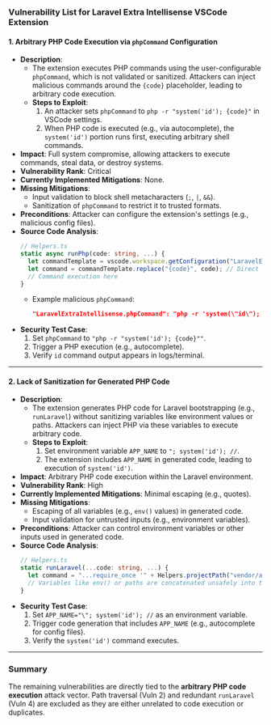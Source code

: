 ### Vulnerability List for Laravel Extra Intellisense VSCode Extension

#### 1. **Arbitrary PHP Code Execution via `phpCommand` Configuration**
- **Description**:
  - The extension executes PHP commands using the user-configurable `phpCommand`, which is not validated or sanitized. Attackers can inject malicious commands around the `{code}` placeholder, leading to arbitrary code execution.
  - **Steps to Exploit**:
    1. An attacker sets `phpCommand` to `php -r "system('id'); {code}"` in VSCode settings.
    2. When PHP code is executed (e.g., via autocomplete), the `system('id')` portion runs first, executing arbitrary shell commands.
- **Impact**: Full system compromise, allowing attackers to execute commands, steal data, or destroy systems.
- **Vulnerability Rank**: Critical
- **Currently Implemented Mitigations**: None.
- **Missing Mitigations**:
  - Input validation to block shell metacharacters (`;`, `|`, `&&`).
  - Sanitization of `phpCommand` to restrict it to trusted formats.
- **Preconditions**: Attacker can configure the extension's settings (e.g., malicious config files).
- **Source Code Analysis**:
  ```typescript
  // Helpers.ts
  static async runPhp(code: string, ...) {
    let commandTemplate = vscode.workspace.getConfiguration("LaravelExtraIntellisense").get<string>('phpCommand') ?? "php -r \"{code}\"";
    let command = commandTemplate.replace("{code}", code); // Direct substitution without validation
    // Command execution here
  }
  ```
  - Example malicious `phpCommand`:
    ```json
    "LaravelExtraIntellisense.phpCommand": "php -r 'system(\"id\"); {code}'"
    ```
- **Security Test Case**:
  1. Set `phpCommand` to `"php -r "system('id'); {code}""`.
  2. Trigger a PHP execution (e.g., autocomplete).
  3. Verify `id` command output appears in logs/terminal.

---

#### 2. **Lack of Sanitization for Generated PHP Code**
- **Description**:
  - The extension generates PHP code for Laravel bootstrapping (e.g., `runLaravel`) without sanitizing variables like environment values or paths. Attackers can inject PHP via these variables to execute arbitrary code.
  - **Steps to Exploit**:
    1. Set environment variable `APP_NAME` to `"; system('id'); //`.
    2. The extension includes `APP_NAME` in generated code, leading to execution of `system('id')`.
- **Impact**: Arbitrary PHP code execution within the Laravel environment.
- **Vulnerability Rank**: High
- **Currently Implemented Mitigations**: Minimal escaping (e.g., quotes).
- **Missing Mitigations**:
  - Escaping of all variables (e.g., `env()` values) in generated code.
  - Input validation for untrusted inputs (e.g., environment variables).
- **Preconditions**: Attacker can control environment variables or other inputs used in generated code.
- **Source Code Analysis**:
  ```typescript
  // Helpers.ts
  static runLaravel(...code: string, ...) {
    let command = "...require_once '" + Helpers.projectPath("vendor/autoload.php", true) + "'";
    // Variables like env() or paths are concatenated unsafely into the command
  }
  ```
- **Security Test Case**:
  1. Set `APP_NAME="\"; system('id'); //` as an environment variable.
  2. Trigger code generation that includes `APP_NAME` (e.g., autocomplete for config files).
  3. Verify the `system('id')` command executes.

---

### Summary
The remaining vulnerabilities are directly tied to the **arbitrary PHP code execution** attack vector. Path traversal (Vuln 2) and redundant `runLaravel` (Vuln 4) are excluded as they are either unrelated to code execution or duplicates.
